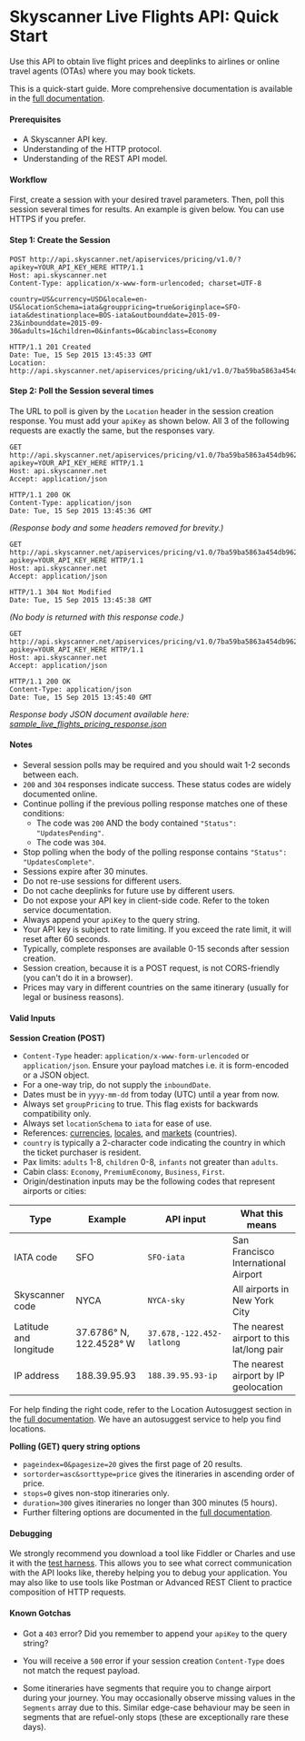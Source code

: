 # Skyscanner Live Flights API: Quick Start

Use this API to obtain live flight prices and deeplinks to airlines or online travel agents (OTAs) where you may book tickets.

This is a quick-start guide. More comprehensive documentation is available in the [full documentation].

#### Prerequisites

* A Skyscanner API key.
* Understanding of the HTTP protocol.
* Understanding of the REST API model.

#### Workflow

First, create a session with your desired travel parameters. Then, poll this session several times for results. An example is given below. You can use HTTPS if you prefer.

#### Step 1: Create the Session

``` http
POST http://api.skyscanner.net/apiservices/pricing/v1.0/?apikey=YOUR_API_KEY_HERE HTTP/1.1
Host: api.skyscanner.net
Content-Type: application/x-www-form-urlencoded; charset=UTF-8

country=US&currency=USD&locale=en-US&locationSchema=iata&grouppricing=true&originplace=SFO-iata&destinationplace=BOS-iata&outbounddate=2015-09-23&inbounddate=2015-09-30&adults=1&children=0&infants=0&cabinclass=Economy
```

``` http
HTTP/1.1 201 Created
Date: Tue, 15 Sep 2015 13:45:33 GMT
Location: http://api.skyscanner.net/apiservices/pricing/uk1/v1.0/7ba59ba5863a454db96229ecb2bafe7c_ecilpojl_54BB3A9DB131D06736C557B8F95996A6
```

#### Step 2: Poll the Session several times

The URL to poll is given by the `Location` header in the session creation response. You must add your `apiKey` as shown below. All 3 of the following requests are exactly the same, but the responses vary.

``` http
GET http://api.skyscanner.net/apiservices/pricing/v1.0/7ba59ba5863a454db96229ecb2bafe7c_ecilpojl_54BB3A9DB131D06736C557B8F95996A6?apikey=YOUR_API_KEY_HERE HTTP/1.1
Host: api.skyscanner.net
Accept: application/json
```

``` http
HTTP/1.1 200 OK
Content-Type: application/json
Date: Tue, 15 Sep 2015 13:45:36 GMT
```
_(Response body and some headers removed for brevity.)_

``` http
GET http://api.skyscanner.net/apiservices/pricing/v1.0/7ba59ba5863a454db96229ecb2bafe7c_ecilpojl_54BB3A9DB131D06736C557B8F95996A6?apikey=YOUR_API_KEY_HERE HTTP/1.1
Host: api.skyscanner.net
Accept: application/json
```

``` http
HTTP/1.1 304 Not Modified
Date: Tue, 15 Sep 2015 13:45:38 GMT
```
_(No body is returned with this response code.)_

``` http
GET http://api.skyscanner.net/apiservices/pricing/v1.0/7ba59ba5863a454db96229ecb2bafe7c_ecilpojl_54BB3A9DB131D06736C557B8F95996A6?apikey=YOUR_API_KEY_HERE HTTP/1.1
Host: api.skyscanner.net
Accept: application/json
```

``` http
HTTP/1.1 200 OK
Content-Type: application/json
Date: Tue, 15 Sep 2015 13:45:40 GMT
```
_Response body JSON document available here: [sample_live_flights_pricing_response.json]_

#### Notes
* Several session polls may be required and you should wait 1-2 seconds between each.
* `200` and `304` responses indicate success. These status codes are widely documented online.
* Continue polling if the previous polling response matches one of these conditions:
  * The code was `200` AND the body contained `"Status": "UpdatesPending"`.
  * The code was `304`.
* Stop polling when the body of the polling response contains `"Status": "UpdatesComplete"`.
* Sessions expire after 30 minutes.
* Do not re-use sessions for different users.
* Do not cache deeplinks for future use by different users.
* Do not expose your API key in client-side code. Refer to the token service documentation.
* Always append your `apiKey` to the query string.
* Your API key is subject to rate limiting. If you exceed the rate limit, it will reset after 60 seconds.
* Typically, complete responses are available 0-15 seconds after session creation.
* Session creation, because it is a POST request, is not CORS-friendly (you can't do it in a browser).
* Prices may vary in different countries on the same itinerary (usually for legal or business reasons).

#### Valid Inputs

**Session Creation (POST)**

* `Content-Type` header: `application/x-www-form-urlencoded` or `application/json`.
	Ensure your payload matches i.e. it is form-encoded or a JSON object.
* For a one-way trip, do not supply the `inboundDate`.
* Dates must be in `yyyy-mm-dd` from today (UTC) until a year from now.
* Always set `groupPricing` to true. This flag exists for backwards compatibility only.
* Always set `locationSchema` to `iata` for ease of use.
* References: [currencies], [locales], and [markets] (countries).
* `country` is typically a 2-character code indicating the country in which the ticket purchaser is resident.
* Pax limits: `adults` 1-8, `children` 0-8, `infants` not greater than `adults`.
* Cabin class: `Economy`, `PremiumEconomy`, `Business`, `First`.
* Origin/destination inputs may be the following codes that represent airports or cities:

| Type   |      Example      |  API input | What this means |
|----------|-------------|------|------|
| IATA code |  SFO | `SFO-iata` | San Francisco International Airport |
| Skyscanner code |    NYCA   |   `NYCA-sky` | All airports in New York City |
| Latitude and longitude | 37.6786° N, 122.4528° W |    `37.678,-122.452-latlong` | The nearest airport to this lat/long pair |
| IP address | 188.39.95.93 |    `188.39.95.93-ip` | The nearest airport by IP geolocation |
 
For help finding the right code, refer to the Location Autosuggest section in the [full documentation]. We have an autosuggest service to help you find locations.

**Polling (GET) query string options**

* `pageindex=0&pagesize=20` gives the first page of 20 results.
* `sortorder=asc&sorttype=price` gives the itineraries in ascending order of price.
* `stops=0` gives non-stop itineraries only.
* `duration=300` gives itineraries no longer than 300 minutes (5 hours).
* Further filtering options are documented in the [full documentation].

#### Debugging

We strongly recommend you download a tool like Fiddler or Charles and use it with the [test harness]. This allows you to see what correct communication with the API looks like, thereby helping you to debug your application. You may also like to use tools like Postman or Advanced REST Client to practice composition of HTTP requests.

#### Known Gotchas

* Got a `403` error? Did you remember to append your `apiKey` to the query string?
* You will receive a `500` error if your session creation `Content-Type` does not match the request payload.
* Some itineraries have segments that require you to change airport during your journey. You may occasionally observe missing values in the `Segments` array due to this. Similar edge-case behaviour may be seen in segments that are refuel-only stops (these are exceptionally rare these days).

  [full documentation]: <http://api.skyscanner.net/portal/en-GB/Documentation/ApiOverview>
  [currencies]: <http://api.skyscanner.net/portal/en-GB/Documentation/Currencies>
  [locales]: <http://api.skyscanner.net/portal/en-GB/Documentation/Locales>
  [markets]: <http://api.skyscanner.net/portal/en-GB/Documentation/Markets>
  [test harness]: <http://api.skyscanner.net/portal/en-GB/Documentation/FlightsLivePricingQuickStart>
  [sample_live_flights_pricing_response.json]: <https://raw.githubusercontent.com/Skyscanner/api-documentation/master/live_flights_pricing/sample_live_flights_pricing_response.json>